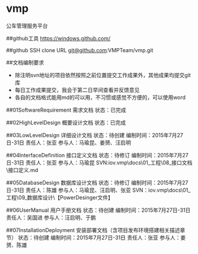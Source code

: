 # vmp
公车管理服务平台

##github工具
	https://windows.github.com/

##github SSH clone URL
	git@github.com:VMPTeam/vmp.git

##文档编制要求
- 除注明svn地址的项目依然按照之前位置提交工作成果外，其他成果均提交git库
- 每日工作成果提交，我会于第二日早间查看并反馈意见
- 各自的文档格式能用md的可以用，不习惯或感觉不方便的，可以使用word

##01SoftwareRequirement
	需求文档
	状态：已完成

##02HighLevelDesign
	概要设计文档
	状态：已完成

##03LowLevelDesign
	详细设计文档
	状态：待创建
	编制时间：2015年7月27日-31日
	责任人：张亚
	参与人：马瑜昆、姜赟、汪启明

##04InterfaceDefinition
	接口定义文档
	状态：待修订
	编制时间：2015年7月27日-31日
	责任人：张亚
	参与人：马瑜昆
	SVN:iov.vmp\docs\01_工程\08_接口文档\接口定义.md

##05DatabaseDesign
	数据库设计文档
	状态：待修订
	编制时间：2015年7月27日-31日
	责任人：陈雄
	参与人：马瑜昆、汪启明、张亚
	SVN：iov.vmp\docs\01_工程\09_数据库设计\【PowerDesinger文件】

##06UserManual
	用户手册文档
	状态：待创建
	编制时间：2015年7月27日-31日
	责任人：吴国进
	参与人：汪启明、于鹏

##07InstallationDeployment
	安装部署文档（含项目发布环境搭建相关描述章节）
	状态：待创建
	编制时间：2015年7月27日-31日
	责任人：张亚
	参与人：姜赟、陈雄